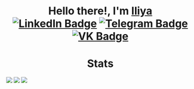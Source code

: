 <h1 align="center">Hello there!, I'm <a href="https://t.me/feelspoggersman" target="_blank">Iliya</a>
<div id="badges" align="center">
<a href=https://www.linkedin.com/in/iliya-kovalev-6140b0267/><img src="https://img.shields.io/badge/LinkedIn-blue?style=for-the-badge&logo=linkedin&logoColor=white" alt="LinkedIn Badge"/></a>
<a href=https://t.me/feelspoggersman><img src="https://img.shields.io/badge/Telegram-4682B4?logo=telegram&logoColor=white&style=for-the-badge" alt="Telegram Badge"/></a>
<a href=https://vk.com/dontuwume><img src="https://img.shields.io/badge/VK-1E90FF?logo=vk&logoColor=white&style=for-the-badge" alt="VK Badge"/></a>
</div>
<h1 align="center">Stats</h1>
<img src="http://github-profile-summary-cards.vercel.app/api/cards/profile-details?username=animeh4ter&theme=2077">
<img src="https://github-readme-stats.vercel.app/api/wakatime?username=animeh4ter">
<img src="https://github-readme-stats.vercel.app/api/top-langs/?username=animeh4ter&hide_progress=true">
